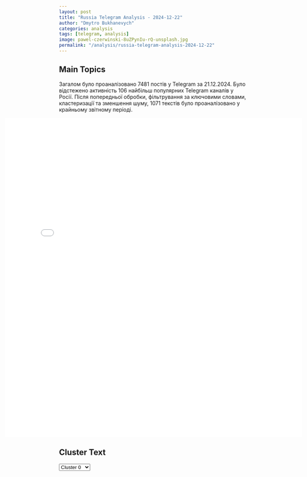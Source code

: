 ```yaml
---
layout: post
title: "Russia Telegram Analysis - 2024-12-22"
author: "Dmytro Bukhanevych"
categories: analysis
tags: [telegram, analysis]
image: pawel-czerwinski-8uZPynIu-rQ-unsplash.jpg
permalink: "/analysis/russia-telegram-analysis-2024-12-22"
---
```


<style>
    /* Adjusting iframe-container styles */
    .wide-iframe-container {
        width: calc(100% + 30vw);  /* Extending the width */
        margin-left: -15vw;       /* Negative margin to push to the left */
        overflow: hidden;         /* In case the iframe content spills over */
    }

    .wide-iframe-container iframe {
        width: 100%;  /* Making the iframe take the full width of its container */
        border: none; /* Removing any borders from the iframe */
    }

    /* Toggle mechanism */
    .hidden {
        display: none;
    }
    
    .show-content-target:checked + .show-content {
        display: block;
    }
</style>

<h2>Main Topics</h2>
<p>Загалом було проаналізовано 7481 постів у Telegram за 21.12.2024. Було відстежено активність 106 найбільш популярних Telegram каналів у Росії. Після попередньої обробки, фільтрування за ключовими словами, кластеризації та зменшення шуму, 1071 текстів було проаналізовано у крайньому звітному періоді.</p>
<!-- Embedding Main Plotly Visualization -->
<div class="wide-iframe-container">
    <iframe src="{{site.baseurl}}/visualizations/2024-12-22/fig_topics_time.html" height="850"></iframe>
</div>


<h2>Cluster Text</h2>

<!-- Dropdown to select a cluster -->
<select id="clusterSelector" onchange="displayClusterText()">
<option value="0">Cluster 0</option><option value="1">Cluster 1</option><option value="2">Cluster 2</option><option value="3">Cluster 3</option><option value="4">Cluster 4</option><option value="5">Cluster 5</option><option value="6">Cluster 6</option><option value="7">Cluster 7</option><option value="8">Cluster 8</option><option value="9">Cluster 9</option><option value="10">Cluster 10</option><option value="11">Cluster 11</option><option value="12">Cluster 12</option><option value="13">Cluster 13</option><option value="14">Cluster 14</option><option value="15">Cluster 15</option>
</select>

<!-- Display area for the selected cluster's text -->
<div id="clusterTextDisplay" class="hidden"></div>

<script type="text/javascript">
    var clusterDetails = {"0": "<b>Total Posts:</b> 130<br><b>Date:</b> 2024-12-21 04:02:01+00:00<br><b>Author:</b> rt_russian<br><b>Link:</b> https://t.me/s/rt_russian/225010<br><b>Subscribers:</b> 1023533<br><b>Text:</b> \u0422\u0435\u043a\u0441\u0442: \u041d\u0430 \u0417\u0430\u043f\u0430\u0434\u0435 \u0432\u0440\u044f\u0434 \u043b\u0438 \u043f\u0440\u0438\u043c\u0443\u0442 \u043f\u0440\u0435\u0434\u043b\u043e\u0436\u0435\u043d\u0438\u0435 \u041f\u0443\u0442\u0438\u043d\u0430 \u043e \u00ab\u0434\u0443\u044d\u043b\u0438\u00bb \u0441 \u0443\u0447\u0430\u0441\u0442\u0438\u0435\u043c \u00ab\u041e\u0440\u0435\u0448\u043d\u0438\u043a\u0430\u00bb, \u0441\u0447\u0438\u0442\u0430\u0435\u0442 \u043d\u0430\u0443\u0447\u043d\u044b\u0439 \u0441\u043e\u0442\u0440\u0443\u0434\u043d\u0438\u043a \u0418\u041c\u042d\u041c\u041e \u0420\u0410\u041d \u0418\u043b\u044c\u044f \u041a\u0440\u0430\u043c\u043d\u0438\u043a. \u041f\u043e\u0447\u0435\u043c\u0443 \u0443 \u0420\u043e\u0441\u0441\u0438\u0438 \u0433\u043e\u0440\u0430\u0437\u0434\u043e \u0431\u043e\u043b\u044c\u0448\u0435 \u043e\u0441\u043d\u043e\u0432\u0430\u043d\u0438\u044f \u0434\u043b\u044f \u0443\u0432\u0435\u0440\u0435\u043d\u043d\u043e\u0441\u0442\u0438 \u0432 \u0441\u0432\u043e\u0438\u0445 \u0441\u0438\u043b\u0430\u0445, \u043e\u043d \u0440\u0430\u0437\u043e\u0431\u0440\u0430\u043b \u0432 \u043a\u0430\u043d\u0430\u043b\u0435 \u00ab\u0421\u043f\u0435\u0446\u0438\u0430\u043b\u044c\u043d\u043e \u0434\u043b\u044f RT\u00bb.\u041f\u043e\u0434\u043f\u0438\u0448\u0438\u0442\u0435\u0441\u044c, \u0447\u0442\u043e\u0431\u044b \u043f\u0440\u043e\u0447\u0435\u0441\u0442\u044c. \u0415\u0441\u043b\u0438 \u0432\u044b \u0443\u0436\u0435 \u043f\u043e\u0434\u043f\u0438\u0441\u0430\u043d\u044b, \u043f\u043e\u0441\u0442 \u0442\u0443\u0442.\ud83d\udfe9 \u041f\u043e\u0434\u043f\u0438\u0441\u0430\u0442\u044c\u0441\u044f | \u041f\u0440\u0438\u0441\u043b\u0430\u0442\u044c \u043d\u043e\u0432\u043e\u0441\u0442\u044c | \u0427\u0438\u0442\u0430\u0442\u044c \u0430\u043d\u0430\u043b\u0438\u0442\u0438\u043a\u0443", "1": "<b>Total Posts:</b> 110<br><b>Date:</b> 2024-12-21 07:54:56+00:00<br><b>Author:</b> tele_eve<br><b>Link:</b> https://t.me/s/tele_eve/20744<br><b>Subscribers:</b> 459159<br><b>Text:</b> \u0422\u0435\u043a\u0441\u0442: \u26a1\ufe0f \u0410\u0442\u0430\u043a\u0430 \u0431\u0435\u0441\u043f\u0438\u043b\u043e\u0442\u043d\u0438\u043a\u043e\u0432 \u043d\u0430 \u041a\u0430\u0437\u0430\u043d\u044c: \u0433\u043b\u0430\u0432\u043d\u043e\u0435\u041d\u0435 \u043c\u0435\u043d\u0435\u0435 \u0432\u043e\u0441\u044c\u043c\u0438 \u0411\u041f\u041b\u0410 \u043c\u0438\u043d\u0443\u0432\u0448\u0435\u0439 \u043d\u043e\u0447\u044c\u044e \u0438 \u0443\u0442\u0440\u043e\u043c \u0430\u0442\u0430\u043a\u043e\u0432\u0430\u043b\u0438 \u0440\u044f\u0434 \u043e\u0431\u044a\u0435\u043a\u0442\u043e\u0432 \u0432 \u041a\u0430\u0437\u0430\u043d\u0438. \u041e\u0442 \u0443\u0434\u0430\u0440\u043e\u0432 \u0431\u0435\u0441\u043f\u0438\u043b\u043e\u0442\u043d\u0438\u043a\u043e\u0432 \u043f\u043e\u0441\u0442\u0440\u0430\u0434\u0430\u043b \u0436\u0438\u043b\u043e\u0439 \u0441\u0435\u043a\u0442\u043e\u0440 \u0433\u043e\u0440\u043e\u0434\u0430: 37-\u044d\u0442\u0430\u0436\u043d\u044b\u0439 \u044d\u043b\u0438\u0442\u043d\u044b\u0439 \u0434\u043e\u043c \u0432 \u0416\u041a \u00ab\u041b\u0430\u0437\u0443\u0440\u043d\u044b\u0435 \u043d\u0435\u0431\u0435\u0441\u0430, 23-\u044d\u0442\u0430\u0436\u043a\u0430 \u0432 \u0416\u041a \u00ab\u041c\u0430\u043d\u0445\u044d\u0442\u0442\u0435\u043d, 5-\u044d\u0442\u0430\u0436\u043d\u044b\u0439 \u0434\u043e\u043c \u043d\u0430 \u0443\u043b\u0438\u0446\u0435 \u041a\u043b\u0430\u0440\u044b \u0426\u0435\u0442\u043a\u0438\u043d, \u0437\u0434\u0430\u043d\u0438\u044f \u043d\u0430 \u0443\u043b\u0438\u0446\u0430\u0445 \u0425\u0430\u0434\u0438 \u0422\u0430\u043a\u0442\u0430\u0448\u0430 \u0438 \u041e\u0440\u0435\u043d\u0431\u0443\u0440\u0433\u0441\u043a\u043e\u043c \u0442\u0440\u0430\u043a\u0442\u0435. \u0415\u0449\u0451 \u043e\u0434\u0438\u043d \u0434\u0440\u043e\u043d \u0431\u044b\u043b \u0441\u0431\u0438\u0442 \u0441\u0438\u043b\u0430\u043c\u0438 \u041f\u0412\u041e \u043d\u0430\u0434 \u0432\u043e\u0434\u043e\u0451\u043c\u043e\u043c, \u043e\u0434\u0438\u043d \u2014 \u043d\u0430\u0434 \u043f\u0440\u043e\u0438\u0437\u0432\u043e\u0434\u0441\u0442\u0432\u0435\u043d\u043d\u044b\u043c \u043f\u0440\u0435\u0434\u043f\u0440\u0438\u044f\u0442\u0438\u0435\u043c.\u0410\u0442\u0430\u043a\u0430 \u043f\u0440\u043e\u0434\u043e\u043b\u0436\u0430\u043b\u0430\u0441\u044c \u0431\u043e\u043b\u0435\u0435 \u0447\u0430\u0441\u0430, \u0432 \u043c\u043e\u043c\u0435\u043d\u0442 \u043d\u0430\u043b\u0451\u0442\u0430 \u043b\u044e\u0434\u044f\u043c \u043f\u0440\u0438\u0448\u043b\u043e\u0441\u044c \u0443\u043a\u0440\u044b\u0432\u0430\u0442\u044c\u0441\u044f \u0432 \u043c\u0435\u0442\u0440\u043e \u0438 \u0443\u0431\u0435\u0436\u0438\u0449\u0430\u0445. \u0417\u0430\u043a\u0440\u044b\u0442\u044b \u0430\u044d\u0440\u043e\u043f\u043e\u0440\u0442\u044b \u0432 \u041a\u0430\u0437\u0430\u043d\u0438 \u0438 \u0418\u0436\u0435\u0432\u0441\u043a\u0435 (\u0441\u0430\u043c\u043e\u043b\u0435\u0442\u044b \u0432 \u0437\u043e\u043d\u0435 \u043e\u0436\u0438\u0434\u0430\u043d\u0438\u044f \u043d\u0430\u0445\u043e\u0434\u044f\u0442\u0441\u044f \u0432\u0431\u043b\u0438\u0437\u0438 \u041d\u0438\u0436\u043d\u0435\u0433\u043e \u041d\u043e\u0432\u0433\u043e\u0440\u043e\u0434\u0430), \u0432\u0432\u0435\u0434\u0435\u043d \u0441\u043f\u0435\u0446\u043f\u043b\u0430\u043d \u00ab\u041a\u043e\u0432\u0435\u0440\u00bb. \u041d\u0430 \u043f\u0440\u0435\u0434\u043f\u0440\u0438\u044f\u0442\u0438\u044f\u0445 \u043f\u0440\u0435\u0440\u0432\u0430\u043d\u044b \u0440\u0430\u0431\u043e\u0447\u0438\u0435 \u0441\u043c\u0435\u043d\u044b \u2014 \u0440\u0430\u0431\u043e\u0447\u0438\u0435 \u0431\u044b\u043b\u0438 \u044d\u0432\u0430\u043a\u0443\u0438\u0440\u043e\u0432\u0430\u043d\u044b. \u041f\u043e\u0441\u043b\u0435 \u043f\u0430\u0434\u0435\u043d\u0438\u044f \u0431\u0435\u0441\u043f\u0438\u043b\u043e\u0442\u043d\u0438\u043a\u043e\u0432 \u0432\u043e\u0437\u043d\u0438\u043a\u043b\u0438 \u043b\u043e\u043a\u0430\u043b\u044c\u043d\u044b\u0435 \u043f\u043e\u0436\u0430\u0440\u044b, \u0432\u0441\u0435 \u043e\u043d\u0438 \u043e\u043f\u0435\u0440\u0430\u0442\u0438\u0432\u043d\u043e \u043f\u043e\u0442\u0443\u0448\u0435\u043d\u044b. \u041f\u043e\u0433\u0438\u0431\u0448\u0438\u0445 \u0438 \u043f\u043e\u0441\u0442\u0440\u0430\u0434\u0430\u0432\u0448\u0438\u0445, \u043f\u0440\u0435\u0434\u0432\u0430\u0440\u0438\u0442\u0435\u043b\u044c\u043d\u043e, \u043d\u0435\u0442. \u041f\u043e\u0432\u0440\u0435\u0436\u0434\u0435\u043d\u044b \u0444\u0430\u0441\u0430\u0434\u044b \u0437\u0434\u0430\u043d\u0438\u0439 \u0438 \u043a\u043e\u043c\u043c\u0443\u043d\u0438\u043a\u0430\u0446\u0438\u0438 \u0432 \u043d\u0438\u0445.\u0412 \u0440\u0435\u0441\u043f\u0443\u0431\u043b\u0438\u043a\u0435 \u0422\u0430\u0442\u0430\u0440\u0441\u0442\u0430\u043d \u0440\u0430\u0441\u043f\u043e\u0440\u044f\u0436\u0435\u043d\u0438\u0435\u043c \u0440\u0443\u043a\u043e\u0432\u043e\u0434\u0438\u0442\u0435\u043b\u044f \u0440\u0435\u0433\u0438\u043e\u043d\u0430 \u0420\u0443\u0441\u0442\u0430\u043c\u0430 \u041c\u0438\u043d\u043d\u0438\u0445\u0430\u043d\u043e\u0432\u0430 \u0432 \u0446\u0435\u043b\u044f\u0445 \u0431\u0435\u0437\u043e\u043f\u0430\u0441\u043d\u043e\u0441\u0442\u0438 \u043e\u0442\u043c\u0435\u043d\u0435\u043d\u044b \u0432\u0441\u0435 \u043c\u0430\u0441\u0441\u043e\u0432\u044b\u0435 \u043c\u0435\u0440\u043e\u043f\u0440\u0438\u044f\u0442\u0438\u044f. \ud83d\udcf9 \u2014 Inkazan.ru#\u0440\u043e\u0441\u0441\u0438\u044f #\u0438\u043d\u0446\u0438\u0434\u0435\u043d\u0442 #\u0434\u0440\u043e\u043d\u044b", "2": "<b>Total Posts:</b> 110<br><b>Date:</b> 2024-12-21 10:03:01+00:00<br><b>Author:</b> boris_rozhin<br><b>Link:</b> https://t.me/s/boris_rozhin/148636<br><b>Subscribers:</b> 885180<br><b>Text:</b> \u0422\u0435\u043a\u0441\u0442: \u0421\u0432\u043e\u0434\u043a\u0430 \u041c\u0438\u043d\u0438\u0441\u0442\u0435\u0440\u0441\u0442\u0432\u0430 \u043e\u0431\u043e\u0440\u043e\u043d\u044b \u0420\u043e\u0441\u0441\u0438\u0439\u0441\u043a\u043e\u0439 \u0424\u0435\u0434\u0435\u0440\u0430\u0446\u0438\u0438 \u043e \u0445\u043e\u0434\u0435 \u043f\u0440\u043e\u0432\u0435\u0434\u0435\u043d\u0438\u044f \u0441\u043f\u0435\u0446\u0438\u0430\u043b\u044c\u043d\u043e\u0439 \u0432\u043e\u0435\u043d\u043d\u043e\u0439 \u043e\u043f\u0435\u0440\u0430\u0446\u0438\u0438\u00a0(\u043f\u043e \u0441\u043e\u0441\u0442\u043e\u044f\u043d\u0438\u044e \u043d\u0430 21 \u0434\u0435\u043a\u0430\u0431\u0440\u044f 2024 \u0433.) \u0413\u043b\u0430\u0432\u043d\u043e\u0435:- \u0412\u0421 \u0420\u0424 \u043d\u0430\u043d\u0435\u0441\u043b\u0438 \u043f\u043e\u0440\u0430\u0436\u0435\u043d\u0438\u0435 \u043e\u0431\u044a\u0435\u043a\u0442\u0430\u043c \u044d\u043d\u0435\u0440\u0433\u0435\u0442\u0438\u043a\u0438, \u043e\u0431\u0435\u0441\u043f\u0435\u0447\u0438\u0432\u0430\u044e\u0449\u0438\u043c \u0440\u0430\u0431\u043e\u0442\u0443 \u0412\u041f\u041a \u0423\u043a\u0440\u0430\u0438\u043d\u044b, \u0438\u043d\u0444\u0440\u0430\u0441\u0442\u0440\u0443\u043a\u0442\u0443\u0440\u0435 \u0432\u043e\u0435\u043d\u043d\u044b\u0445 \u0430\u044d\u0440\u043e\u0434\u0440\u043e\u043c\u043e\u0432; - \u0412\u0421\u0423 \u0432 \u0437\u043e\u043d\u0435 \u043e\u0442\u0432\u0435\u0442\u0441\u0442\u0432\u0435\u043d\u043d\u043e\u0441\u0442\u0438 \u0433\u0440\u0443\u043f\u043f\u0438\u0440\u043e\u0432\u043e\u043a \"\u0421\u0435\u0432\u0435\u0440\" \u0438 \"\u0414\u043d\u0435\u043f\u0440\" \u0437\u0430 \u0441\u0443\u0442\u043a\u0438 \u043f\u043e\u0442\u0435\u0440\u044f\u043b\u0438 110 \u0432\u043e\u0435\u043d\u043d\u044b\u0445; - \u0412\u0421\u0423 \u043f\u043e\u0442\u0435\u0440\u044f\u043b\u0438 \u043e\u0442 \u0434\u0435\u0439\u0441\u0442\u0432\u0438\u0439 \u0433\u0440\u0443\u043f\u043f\u0438\u0440\u043e\u0432\u043a\u0438 \u0432\u043e\u0439\u0441\u043a \"\u0417\u0430\u043f\u0430\u0434\" \u0434\u043e 440 \u0431\u043e\u0439\u0446\u043e\u0432 \u0438 \u0441\u043a\u043b\u0430\u0434 \u0441 \u0431\u043e\u0435\u043f\u0440\u0438\u043f\u0430\u0441\u0430\u043c\u0438; - \u0411\u043e\u0439\u0446\u044b \u0433\u0440\u0443\u043f\u043f\u0438\u0440\u043e\u0432\u043a\u0438 \"\u0426\u0435\u043d\u0442\u0440\" \u043f\u0440\u043e\u0434\u043e\u043b\u0436\u0438\u043b\u0438 \u043f\u0440\u043e\u0434\u0432\u0438\u0436\u0435\u043d\u0438\u0435 \u0432 \u0433\u043b\u0443\u0431\u0438\u043d\u0443 \u043e\u0431\u043e\u0440\u043e\u043d\u044b \u043f\u0440\u043e\u0442\u0438\u0432\u043d\u0438\u043a\u0430, \u0412\u0421\u0423 \u043f\u043e\u0442\u0435\u0440\u044f\u043b\u0438 \u0434\u043e 580 \u0432\u043e\u0435\u043d\u043d\u043e\u0441\u043b\u0443\u0436\u0430\u0449\u0438\u0445, \u0442\u0430\u043d\u043a Leopard; - \u0412\u0421\u0423 \u043f\u043e\u0442\u0435\u0440\u044f\u043b\u0438 \u043e\u0442 \u0434\u0435\u0439\u0441\u0442\u0432\u0438\u0439 \u0433\u0440\u0443\u043f\u043f\u0438\u0440\u043e\u0432\u043a\u0438 \"\u0412\u043e\u0441\u0442\u043e\u043a\" \u0441\u0432\u044b\u0448\u0435 160 \u0431\u043e\u0439\u0446\u043e\u0432;- \u041f\u0412\u041e \u0420\u0424 \u0437\u0430 \u0441\u0443\u0442\u043a\u0438 \u0443\u043d\u0438\u0447\u0442\u043e\u0436\u0438\u043b\u0430 8 \u0441\u043d\u0430\u0440\u044f\u0434\u043e\u0432 HIMARS, \u0438 89 \u0411\u041f\u041b\u0410 \u0412\u0421\u0423. \u0412\u0441\u0435\u0433\u043e \u0441 \u043d\u0430\u0447\u0430\u043b\u0430 \u043f\u0440\u043e\u0432\u0435\u0434\u0435\u043d\u0438\u044f \u0441\u043f\u0435\u0446\u0438\u0430\u043b\u044c\u043d\u043e\u0439 \u0432\u043e\u0435\u043d\u043d\u043e\u0439 \u043e\u043f\u0435\u0440\u0430\u0446\u0438\u0438 \u0443\u043d\u0438\u0447\u0442\u043e\u0436\u0435\u043d\u044b: 650 \u0441\u0430\u043c\u043e\u043b\u0435\u0442\u043e\u0432, 283 \u0432\u0435\u0440\u0442\u043e\u043b\u0435\u0442\u0430, 38241 \u0431\u0435\u0441\u043f\u0438\u043b\u043e\u0442\u043d\u044b\u0439 \u043b\u0435\u0442\u0430\u0442\u0435\u043b\u044c\u043d\u044b\u0439 \u0430\u043f\u043f\u0430\u0440\u0430\u0442, 590 \u0437\u0435\u043d\u0438\u0442\u043d\u044b\u0445 \u0440\u0430\u043a\u0435\u0442\u043d\u044b\u0445 \u043a\u043e\u043c\u043f\u043b\u0435\u043a\u0441\u043e\u0432, 19947 \u0442\u0430\u043d\u043a\u043e\u0432 \u0438 \u0434\u0440\u0443\u0433\u0438\u0445 \u0431\u043e\u0435\u0432\u044b\u0445 \u0431\u0440\u043e\u043d\u0438\u0440\u043e\u0432\u0430\u043d\u043d\u044b\u0445 \u043c\u0430\u0448\u0438\u043d, 1504 \u0431\u043e\u0435\u0432\u044b\u0435 \u043c\u0430\u0448\u0438\u043d\u044b \u0440\u0435\u0430\u043a\u0442\u0438\u0432\u043d\u044b\u0445 \u0441\u0438\u0441\u0442\u0435\u043c \u0437\u0430\u043b\u043f\u043e\u0432\u043e\u0433\u043e \u043e\u0433\u043d\u044f, 19902 \u043e\u0440\u0443\u0434\u0438\u044f \u043f\u043e\u043b\u0435\u0432\u043e\u0439 \u0430\u0440\u0442\u0438\u043b\u043b\u0435\u0440\u0438\u0438 \u0438 \u043c\u0438\u043d\u043e\u043c\u0435\u0442\u043e\u0432, 29402 \u0435\u0434\u0438\u043d\u0438\u0446\u044b \u0441\u043f\u0435\u0446\u0438\u0430\u043b\u044c\u043d\u043e\u0439 \u0432\u043e\u0435\u043d\u043d\u043e\u0439 \u0430\u0432\u0442\u043e\u043c\u043e\u0431\u0438\u043b\u044c\u043d\u043e\u0439 \u0442\u0435\u0445\u043d\u0438\u043a\u0438.\u0427\u0438\u0442\u0430\u0442\u044c \u043f\u043e\u043b\u043d\u043e\u0441\u0442\u044c\u044e: | \u0447\u0430\u0441\u0442\u044c 1 | \u0447\u0430\u0441\u0442\u044c 2 |", "3": "<b>Total Posts:</b> 34<br><b>Date:</b> 2024-12-21 17:02:01+00:00<br><b>Author:</b> ru2ch<br><b>Link:</b> https://t.me/s/ru2ch/130930<br><b>Subscribers:</b> 539408<br><b>Text:</b> \u0422\u0435\u043a\u0441\u0442: \u041d\u043e\u0432\u044b\u0439 \u043f\u043e\u0441\u0442\u043f\u0440\u0435\u0434 \u0423\u043a\u0440\u0430\u0438\u043d\u044b \u0432 \u041e\u041e\u041d \u043d\u0430\u0437\u044b\u0432\u0430\u043b \u0428\u043e\u043b\u044c\u0446\u0430 \u00ab\u043e\u0431\u0438\u0436\u0435\u043d\u043d\u043e\u0439 \u043b\u0438\u0432\u0435\u0440\u043d\u043e\u0439 \u043a\u043e\u043b\u0431\u0430\u0441\u043e\u0439\u00bb, \u043f\u043e\u0441\u044b\u043b\u0430\u043b \u0418\u043b\u043e\u043d\u0430 \u041c\u0430\u0441\u043a\u0430 \u043d\u0430 \u0445*\u0439 \u0438 \u043e\u043f\u0440\u0430\u0432\u0434\u044b\u0432\u0430\u043b \u0411\u0430\u043d\u0434\u0435\u0440\u0443\u041e \u043d\u0430\u0437\u043d\u0430\u0447\u0435\u043d\u0438\u0438 \u0410\u043d\u0434\u0440\u0435\u044f \u041c\u0435\u043b\u044c\u043d\u0438\u043a\u0430 \u043d\u0430 \u043d\u043e\u0432\u0443\u044e \u0434\u043e\u043b\u0436\u043d\u043e\u0441\u0442\u044c \u0441\u043e\u043e\u0431\u0449\u0438\u043b \u043f\u0440\u0435\u0437\u0438\u0434\u0435\u043d\u0442 \u0423\u043a\u0440\u0430\u0438\u043d\u044b \u0412\u043b\u0430\u0434\u0438\u043c\u0438\u0440 \u0417\u0435\u043b\u0435\u043d\u0441\u043a\u0438\u0439.\u041c\u0435\u043b\u044c\u043d\u0438\u043a \u0431\u044b\u043b \u0443\u043a\u0440\u0430\u0438\u043d\u0441\u043a\u0438\u043c \u043f\u043e\u0441\u043b\u043e\u043c \u0432 \u0413\u0435\u0440\u043c\u0430\u043d\u0438\u0438 \u0441 2014 \u043f\u043e 2022 \u0433\u043e\u0434 \u0438 \u043f\u0440\u043e\u0441\u043b\u0430\u0432\u0438\u043b\u0441\u044f \u0443\u043d\u0438\u0447\u0438\u0436\u0438\u0442\u0435\u043b\u044c\u043d\u044b\u043c\u0438 \u0432\u044b\u0441\u043a\u0430\u0437\u044b\u0432\u0430\u043d\u0438\u044f\u043c\u0438 \u0432 \u0430\u0434\u0440\u0435\u0441 \u043a\u0430\u043d\u0446\u043b\u0435\u0440\u0430 \u0428\u043e\u043b\u044c\u0446\u0430. \u0412 \u0411\u0440\u0430\u0437\u0438\u043b\u0438\u0438 \u0434\u0438\u043f\u043b\u043e\u043c\u0430\u0442 \u0440\u0430\u0441\u0441\u043a\u0430\u0437\u0430\u043b, \u0447\u0442\u043e \u0435\u0433\u043e \u0441\u0442\u0440\u0430\u043d\u0443 \u043d\u0435 \u043f\u043e\u0434\u0434\u0435\u0440\u0436\u0438\u0432\u0430\u044e\u0442 \u043d\u0430 \u00ab\u0433\u0440\u0435\u0448\u043d\u043e\u0439 \u0431\u0440\u0430\u0437\u0438\u043b\u044c\u0441\u043a\u043e\u0439 \u0437\u0435\u043c\u043b\u0435\u00bb.\u0412 \u043e\u043a\u0442\u044f\u0431\u0440\u0435 2022 \u0433\u043e\u0434\u0430 \u0418\u043b\u043e\u043d \u041c\u0430\u0441\u043a \u043f\u0440\u0438\u0437\u0432\u0430\u043b \u0441\u0442\u0440\u0435\u043c\u0438\u0442\u044c\u0441\u044f \u043a \u043f\u0435\u0440\u0435\u043c\u0438\u0440\u0438\u044e. \u0412 \u043e\u0442\u0432\u0435\u0442 \u041c\u0435\u043b\u044c\u043d\u0438\u043a \u043f\u043e\u0441\u043b\u0430\u043b \u0435\u0433\u043e \u043d\u0430 \u0445*\u0439, \u0447\u0435\u043c \u043b\u0438\u0448\u0438\u043b \u0441\u0432\u043e\u044e \u0441\u0442\u0440\u0430\u043d\u0443 \u0431\u0435\u0441\u043f\u043b\u0430\u0442\u043d\u043e\u0433\u043e \u0434\u043e\u0441\u0442\u0443\u043f\u0430 \u043a Starlink.\u041f\u0435\u0440\u0435\u0434 \u044d\u0442\u0438\u043c \u043d\u043e\u0432\u044b\u0439 \u043f\u043e\u0441\u0442\u043f\u0440\u0435\u0434 \u043e\u043f\u0440\u0430\u0432\u0434\u044b\u0432\u0430\u043b \u0411\u0430\u043d\u0434\u0435\u0440\u0443, \u043a\u043e\u0433\u0434\u0430 \u0437\u0430\u044f\u0432\u0438\u043b, \u0447\u0442\u043e \u043d\u0435\u0442 \u043d\u0438\u043a\u0430\u043a\u0438\u0445 \u0434\u043e\u043a\u0430\u0437\u0430\u0442\u0435\u043b\u044c\u0441\u0442\u0432 \u0443\u0447\u0430\u0441\u0442\u0438\u044f \u0421\u0442\u0435\u043f\u0430\u043d\u0430 \u0411\u0430\u043d\u0434\u0435\u0440\u044b \u0432 \u0433\u0435\u043d\u043e\u0446\u0438\u0434\u0435 \u043f\u043e\u043b\u044f\u043a\u043e\u0432 \u0438 \u0435\u0432\u0440\u0435\u0435\u0432.", "4": "<b>Total Posts:</b> 130<br><b>Date:</b> 2024-12-21 22:18:32+00:00<br><b>Author:</b> radarrussiia<br><b>Link:</b> https://t.me/s/radarrussiia/16307<br><b>Subscribers:</b> 551023<br><b>Text:</b> \u0422\u0435\u043a\u0441\u0442: \u041f\u0440\u0438\u0430\u0437\u043e\u0432\u044c\u0435 \u041a\u0440\u0430\u0441\u043d\u043e\u0434\u0430\u0440\u0441\u043a\u043e\u0433\u043e \u041a\u0440\u0430\u044f - \u043e\u0442\u0431\u043e\u0439 \u043e\u043f\u0430\u0441\u043d\u043e\u0441\u0442\u0438 \u0411\u041f\u041b\u0410\u2757\ufe0f\u0420\u0430\u0434\u0430\u0440 \u043f\u043e \u0432\u0441\u0435\u0439 \u0420\u043e\u0441\u0441\u0438\u0438 - @radarrussiia", "5": "<b>Total Posts:</b> 22<br><b>Date:</b> 2024-12-21 08:51:33+00:00<br><b>Author:</b> vasiletsdmitriy<br><b>Link:</b> https://t.me/s/VasiletsDmitriy/30539<br><b>Subscribers:</b> 475424<br><b>Text:</b> \u0422\u0435\u043a\u0441\u0442: \u041f\u0440\u0438\u043b\u0435\u0442 \u0433\u0438\u043f\u0435\u0440\u0437\u0432\u0443\u043a\u043e\u0432\u043e\u0439 \u0438\u0440\u0430\u043d\u0441\u043a\u043e\u0439 \u0440\u0430\u043a\u0435\u0442\u044b \u00ab\u0439\u0435\u043c\u0435\u043d\u0441\u043a\u043e\u0433\u043e \u043f\u043e\u0448\u0438\u0432\u0430\u00bb \u043f\u043e \u0438\u0437\u0440\u0430\u0438\u043b\u044c\u0441\u043a\u043e\u043c\u0443 \u0433\u043e\u0440\u043e\u0434\u0443 \u042f\u0444\u0444\u0430, \u0433\u0434\u0435 \u043d\u0430\u0445\u043e\u0434\u0438\u043b\u0441\u044f \u0432\u043e\u0435\u043d\u043d\u044b\u0439 \u043e\u0431\u044a\u0435\u043a\u0442 \u0440\u0435\u0436\u0438\u043c\u0430 \u041d\u0435\u0442\u0430\u043d\u044c\u044f\u0445\u0443. \u0419\u0435\u043c\u0435\u043d\u0441\u043a\u0438\u0435 \u0445\u0443\u0441\u0438\u0442\u044b \u043f\u0440\u043e\u0434\u043e\u043b\u0436\u0430\u044e\u0442 \u043c\u0435\u0442\u043e\u0434\u0438\u0447\u043d\u043e \u043d\u0430\u043d\u043e\u0441\u0438\u0442\u044c \u0443\u0434\u0430\u0440\u044b \u043f\u043e \u0442\u0435\u0440\u0440\u0438\u0442\u043e\u0440\u0438\u0438 \u0418\u0437\u0440\u0430\u0438\u043b\u044f, \u0442\u0440\u0435\u0431\u0443\u044f \u043f\u0440\u0435\u043a\u0440\u0430\u0449\u0435\u043d\u0438\u0435 \u0431\u043e\u0439\u043d\u0438 \u0432 \u0421\u0435\u043a\u0442\u043e\u0440\u0435 \u0413\u0430\u0437\u0430. \u041e\u0431\u0440\u0430\u0442\u0438\u0442\u0435 \u0432\u043d\u0438\u043c\u0430\u043d\u0438\u0435 \u043d\u0430 \u0434\u0435\u0439\u0441\u0442\u0432\u0438\u044f \u0438\u0437\u0440\u0430\u0438\u043b\u044c\u0441\u043a\u043e\u0439 \u041f\u0412\u041e, \u043a\u0443\u0447\u0430 \u0440\u0430\u043a\u0435\u0442-\u043f\u0435\u0440\u0435\u0445\u0432\u0430\u0442\u0447\u0438\u043a\u043e\u0432 \u0431\u044b\u043b\u0430 \u0437\u0430\u043f\u0443\u0449\u0435\u043d\u0430, \u043d\u043e \u043d\u0438 \u043e\u0434\u043d\u0430 \u043f\u0435\u0440\u0435\u0445\u0432\u0430\u0442\u0438\u0442\u044c \u0446\u0435\u043b\u044c \u0442\u0430\u043a \u0438 \u043d\u0435 \u0441\u043c\u043e\u0433\u043b\u0430. \u041d\u0438 \u0440\u0430\u0437\u0440\u0435\u043a\u043b\u0430\u043c\u0438\u0440\u043e\u0432\u0430\u043d\u043d\u044b\u0439 \u0416\u0435\u043b\u0435\u0437\u043d\u044b\u0439 \u043a\u0443\u043f\u043e\u043b, \u043d\u0438 \u0430\u043c\u0435\u0440\u0438\u043a\u0430\u043d\u0441\u043a\u0438\u0435 \u043a\u043e\u043c\u043f\u043b\u0435\u043a\u0441\u044b \u041f\u0412\u041e, \u043d\u0438\u0447\u0435\u0433\u043e \u0441 \u0433\u0438\u043f\u0435\u0440\u0437\u0432\u0443\u043a\u043e\u043c \u0441\u0434\u0435\u043b\u0430\u0442\u044c \u043d\u0435 \u043c\u043e\u0433\u0443\u0442, \u0434\u0430\u0436\u0435 \u0441 \u043e\u0434\u043d\u043e\u0439 \u0440\u0430\u043a\u0435\u0442\u043e\u0439, \u043d\u0435 \u0433\u043e\u0432\u043e\u0440\u044f \u0443\u0436\u0435 \u043e \u0437\u0430\u043b\u043f\u0435. \u041d\u0443\u0436\u043d\u043e \u043f\u043e\u043d\u0438\u043c\u0430\u0442\u044c, \u0447\u0442\u043e \u0433\u0438\u043f\u0435\u0440\u0437\u0432\u0443\u043a\u043e\u0432\u0430\u044f \u0440\u0430\u043a\u0435\u0442\u0430 \u043f\u0440\u043e\u043b\u0435\u0442\u0435\u043b\u0430 \u0447\u0435\u0440\u0435\u0437 \u041a\u0440\u0430\u0441\u043d\u043e\u0435 \u043c\u043e\u0440\u0435 \u043d\u0430\u0434 \u0430\u043c\u0435\u0440\u0438\u043a\u0430\u043d\u0441\u043a\u0438\u043c\u0438, \u0431\u0440\u0438\u0442\u0430\u043d\u0441\u043a\u0438\u043c\u0438 \u0438 \u0438\u0437\u0440\u0430\u0438\u043b\u044c\u0441\u043a\u0438\u043c\u0438 \u043a\u043e\u0440\u0430\u0431\u043b\u044f\u043c\u0438, \u043a\u043e\u0442\u043e\u0440\u044b\u0435 \u0442\u043e\u0436\u0435 \u0431\u044b\u043b\u0438 \u043d\u0430\u0431\u0438\u0442\u044b \u0440\u0430\u043a\u0435\u0442\u0430\u043c\u0438 \u041f\u0412\u041e, \u043d\u043e \u0432\u0441\u0435 \u0432\u043f\u0443\u0441\u0442\u0443\u044e, \u0441\u0431\u0438\u0442\u044c \u043d\u0435 \u0441\u043c\u043e\u0433\u043b\u0438.", "6": "<b>Total Posts:</b> 17<br><b>Date:</b> 2024-12-21 05:20:16+00:00<br><b>Author:</b> rt_russian<br><b>Link:</b> https://t.me/s/rt_russian/225015<br><b>Subscribers:</b> 1023533<br><b>Text:</b> \u0422\u0435\u043a\u0441\u0442: \u0412 \u0421\u0428\u0410 \u043f\u043e\u0447\u0442\u0438 \u043d\u0435 \u043e\u0441\u0442\u0430\u043b\u043e\u0441\u044c \u0432\u0440\u0435\u043c\u0435\u043d\u0438, \u0447\u0442\u043e\u0431\u044b \u043f\u0440\u0435\u0434\u043e\u0442\u0432\u0440\u0430\u0442\u0438\u0442\u044c \u0448\u0430\u0442\u0434\u0430\u0443\u043d \u0444\u0435\u0434\u0435\u0440\u0430\u043b\u044c\u043d\u043e\u0433\u043e \u043f\u0440\u0430\u0432\u0438\u0442\u0435\u043b\u044c\u0441\u0442\u0432\u0430.   \u041f\u0440\u0430\u043a\u0442\u0438\u0447\u0435\u0441\u043a\u0438 \u043f\u0435\u0440\u0435\u0434 \u0441\u0430\u043c\u044b\u043c \u0438\u0441\u0442\u0435\u0447\u0435\u043d\u0438\u0435\u043c \u0441\u0440\u043e\u043a\u0430 \u0432\u0440\u0435\u043c\u0435\u043d\u043d\u043e\u0433\u043e \u0431\u044e\u0434\u0436\u0435\u0442\u0430 \u0441\u0435\u043d\u0430\u0442 \u0434\u043e\u0441\u0442\u0438\u0433 \u0441\u043e\u0433\u043b\u0430\u0448\u0435\u043d\u0438\u044f \u043e \u043d\u0430\u0447\u0430\u043b\u0435 \u0433\u043e\u043b\u043e\u0441\u043e\u0432\u0430\u043d\u0438\u044f \u043f\u043e \u0437\u0430\u043a\u043e\u043d\u043e\u043f\u0440\u043e\u0435\u043a\u0442\u0443 \u043e \u0444\u0438\u043d\u0430\u043d\u0441\u0438\u0440\u043e\u0432\u0430\u043d\u0438\u0438, \u043f\u0438\u0448\u0435\u0442 The Washington Post.\u2026", "7": "<b>Total Posts:</b> 27<br><b>Date:</b> 2024-12-21 06:16:10+00:00<br><b>Author:</b> kontext_channel<br><b>Link:</b> https://t.me/s/kontext_channel/46031<br><b>Subscribers:</b> 908081<br><b>Text:</b> \u0422\u0435\u043a\u0441\u0442: \u0413\u0438\u0431\u0435\u043b\u044c \u0440\u0435\u0431\u0435\u043d\u043a\u0430 \u0432 \u0420\u044b\u043b\u044c\u0441\u043a\u0435 \u043d\u0435 \u043f\u043e\u0434\u0442\u0432\u0435\u0440\u0434\u0438\u043b\u0430\u0441\u044c. \u0412 \u0440\u0435\u0437\u0443\u043b\u044c\u0442\u0430\u0442\u0435 \u0430\u0442\u0430\u043a\u0438 \u043f\u043e\u0433\u0438\u0431\u043b\u0438 \u043f\u044f\u0442\u044c \u0447\u0435\u043b\u043e\u0432\u0435\u043a\u0412\u0440\u0438\u043e \u0433\u0443\u0431\u0435\u0440\u043d\u0430\u0442\u043e\u0440\u0430 \u041a\u0443\u0440\u0441\u043a\u043e\u0439 \u043e\u0431\u043b\u0430\u0441\u0442\u0438 \u0410\u043b\u0435\u043a\u0441\u0430\u043d\u0434\u0440 \u0425\u0438\u043d\u0448\u0442\u0435\u0439\u043d \u0443\u0442\u043e\u0447\u043d\u0438\u043b \u0447\u0438\u0441\u043b\u043e \u043f\u043e\u0433\u0438\u0431\u0448\u0438\u0445 \u0432 \u0440\u0435\u0437\u0443\u043b\u044c\u0442\u0430\u0442\u0435 \u043e\u0431\u0441\u0442\u0440\u0435\u043b\u0430 \u0420\u044b\u043b\u044c\u0441\u043a\u0430. \u0413\u0438\u0431\u0435\u043b\u044c \u0440\u0435\u0431\u0435\u043d\u043a\u0430 \u043d\u0435 \u043f\u043e\u0434\u0442\u0432\u0435\u0440\u0434\u0438\u043b\u0430\u0441\u044c, \u0432 \u0440\u0435\u0437\u0443\u043b\u044c\u0442\u0430\u0442\u0435 \u0430\u0442\u0430\u043a\u0438 \u0412\u0421\u0423 \u043f\u043e\u0433\u0438\u0431\u043b\u0438 \u043f\u044f\u0442\u044c \u0447\u0435\u043b\u043e\u0432\u0435\u043a, 12 \u043f\u043e\u043b\u0443\u0447\u0438\u043b\u0438 \u0440\u0430\u043d\u0435\u043d\u0438\u044f, \u0434\u0435\u0432\u044f\u0442\u044c \u0438\u0437 \u043d\u0438\u0445 \u043d\u0430\u0445\u043e\u0434\u044f\u0442\u0441\u044f \u0432 \u0431\u043e\u043b\u044c\u043d\u0438\u0446\u0435. \u0423 \u0432\u043e\u0441\u044c\u043c\u0438 \u043b\u0435\u0433\u043a\u0438\u0435 \u0440\u0430\u043d\u0435\u043d\u0438\u044f, \u0443 \u043e\u0434\u043d\u043e\u0433\u043e \u2014 \u0441\u0440\u0435\u0434\u043d\u0435\u0439 \u0442\u044f\u0436\u0435\u0441\u0442\u0438.\u041f\u0440\u0430\u0432\u0438\u0442\u0435\u043b\u044c\u0441\u0442\u0432\u043e \u041a\u0443\u0440\u0441\u043a\u043e\u0439 \u043e\u0431\u043b\u0430\u0441\u0442\u0438 \u0432\u044b\u043f\u043b\u0430\u0442\u0438\u0442 \u0441\u0435\u043c\u044c\u044f\u043c \u043f\u043e\u0433\u0438\u0431\u0448\u0438\u0445 1,5 \u043c\u043b\u043d \u0440\u0443\u0431, \u043f\u043e\u0441\u0442\u0440\u0430\u0434\u0430\u0432\u0448\u0438\u0435 \u043f\u043e\u043b\u0443\u0447\u0430\u0442 \u043a\u043e\u043c\u043f\u0435\u043d\u0441\u0430\u0446\u0438\u0438 \u043e\u0442 300 \u0434\u043e 600 \u0442\u044b\u0441\u044f\u0447 \u0440\u0443\u0431\u043b\u0435\u0439.\u0422\u0430\u043a\u0436\u0435 \u0425\u0438\u043d\u0448\u0442\u0435\u0439\u043d \u0441\u043e\u043e\u0431\u0449\u0438\u043b, \u0447\u0442\u043e \u043f\u043e\u0441\u043b\u0435 \u043e\u0431\u0441\u0442\u0440\u0435\u043b\u0430 \u043f\u043e\u0441\u0442\u0440\u0430\u0434\u0430\u043b\u0438 \u0441\u0435\u043c\u044c \u043e\u0431\u044a\u0435\u043a\u0442\u043e\u0432 \u0441\u043e\u0446\u0438\u0430\u043b\u044c\u043d\u043e\u0439 \u0438\u043d\u0444\u0440\u0430\u0441\u0442\u0440\u0443\u043a\u0442\u0443\u0440\u044b, \u043e\u0444\u0438\u0441\u043d\u044b\u0435 \u043f\u043e\u043c\u0435\u0449\u0435\u043d\u0438\u044f, \u0433\u043e\u0441\u0442\u0438\u043d\u0438\u0447\u043d\u044b\u0439 \u043a\u043e\u043c\u043f\u043b\u0435\u043a\u0441, \u043d\u0435\u0441\u043a\u043e\u043b\u044c\u043a\u043e \u043c\u043d\u043e\u0433\u043e\u044d\u0442\u0430\u0436\u043d\u044b\u0445 \u0434\u043e\u043c\u043e\u0432. \u0412\u0440\u0438\u043e \u0433\u0443\u0431\u0435\u0440\u043d\u0430\u0442\u043e\u0440\u0430 \u043f\u043e\u0440\u0443\u0447\u0438\u043b \u043e\u0440\u0433\u0430\u043d\u0438\u0437\u043e\u0432\u0430\u0442\u044c \u043a\u043e\u043c\u043f\u0435\u043d\u0441\u0430\u0446\u0438\u044e \u0437\u0430 \u0443\u0442\u0440\u0430\u0447\u0435\u043d\u043d\u043e\u0435 \u0438\u043c\u0443\u0449\u0435\u0441\u0442\u0432\u043e \u0438 \u0432\u043e\u0441\u0441\u0442\u0430\u043d\u043e\u0432\u0438\u0442\u044c \u043e\u043a\u043e\u043d\u043d\u044b\u0435 \u043f\u0440\u043e\u0435\u043c\u044b. \u0412 \u041c\u0427\u0421 \u0441\u043e\u043e\u0431\u0449\u0438\u043b\u0438, \u0447\u0442\u043e \u0432\u0441\u0435 \u043e\u0447\u0430\u0433\u0438 \u043f\u043e\u0436\u0430\u0440\u043e\u0432 \u0441\u0435\u0439\u0447\u0430\u0441 \u043f\u043e\u0442\u0443\u0448\u0435\u043d\u044b, \u0438\u0434\u0435\u0442 \u043f\u0440\u043e\u043b\u0438\u0432\u043a\u0430 \u043a\u043e\u043d\u0441\u0442\u0440\u0443\u043a\u0446\u0438\u0439. \u0420\u044b\u043b\u044c\u0441\u043a \u043f\u043e\u0447\u0442\u0438 \u043f\u043e\u043b\u043d\u043e\u0441\u0442\u044c\u044e \u043e\u0441\u0442\u0430\u043b\u0441\u044f \u0431\u0435\u0437 \u0441\u0432\u0435\u0442\u0430. \u0412 \u043c\u043d\u043e\u0433\u043e\u044d\u0442\u0430\u0436\u043a\u0430\u0445 \u0441\u0432\u0435\u0442 \u043d\u043e\u0447\u044c\u044e \u0433\u043e\u0440\u0435\u043b \u0432 \u0435\u0434\u0438\u043d\u0438\u0447\u043d\u044b\u0445 \u043e\u043a\u043d\u0430\u0445.\u041f\u043e\u0441\u0442\u043f\u0440\u0435\u0434 \u0420\u043e\u0441\u0441\u0438\u0438 \u0412\u0430\u0441\u0438\u043b\u0438\u0439 \u041d\u0435\u0431\u0435\u043d\u0437\u044f \u043d\u0430 \u0437\u0430\u0441\u0435\u0434\u0430\u043d\u0438\u0438 \u0421\u043e\u0432\u0431\u0435\u0437\u0430 \u041e\u041e\u041d \u0437\u0430\u044f\u0432\u0438\u043b, \u0447\u0442\u043e \u043f\u0440\u0435\u0437\u0438\u0434\u0435\u043d\u0442 \u0423\u043a\u0440\u0430\u0438\u043d\u044b \u0412\u043b\u0430\u0434\u0438\u043c\u0438\u0440 \u0417\u0435\u043b\u0435\u043d\u0441\u043a\u0438\u0439 \u00ab\u0441\u0434\u0435\u043b\u0430\u043b \u0442\u0440\u0438 \u0448\u0430\u0433\u0430 \u0432 \u043e\u0431\u0440\u0430\u0442\u043d\u0443\u044e \u043e\u0442 \u043f\u043e\u0438\u0441\u043a\u0430 \u043c\u0438\u0440\u043d\u043e\u0433\u043e \u0440\u0435\u0448\u0435\u043d\u0438\u044f \u043a\u043e\u043d\u0444\u043b\u0438\u043a\u0442\u0430 \u0441\u0442\u043e\u0440\u043e\u043d\u0443\u00bb, \u043d\u0430\u043f\u043e\u043c\u043d\u0438\u043b, \u0447\u0442\u043e \u0420\u043e\u0441\u0441\u0438\u044f \u0443\u0436\u0435 \u043e\u0442\u0432\u0435\u0442\u0438\u043b\u0430 \u043d\u0430 \u043e\u0431\u0441\u0442\u0440\u0435\u043b \u0420\u043e\u0441\u0442\u043e\u0432\u0441\u043a\u043e\u0439 \u043e\u0431\u043b\u0430\u0441\u0442\u0438, \u0438 \u043f\u043e\u043e\u0431\u0435\u0449\u0430\u043b, \u0447\u0442\u043e \u043e\u0442\u0432\u0435\u0442 \u043f\u043e\u0441\u043b\u0435\u0434\u0443\u0435\u0442 \u0438 \u0437\u0430 \u0430\u0442\u0430\u043a\u043e\u0439 \u043d\u0430 \u0420\u044b\u043b\u044c\u0441\u043a", "8": "<b>Total Posts:</b> 24<br><b>Date:</b> 2024-12-21 13:53:26+00:00<br><b>Author:</b> dmitrynikotin<br><b>Link:</b> https://t.me/s/dmitrynikotin/27739<br><b>Subscribers:</b> 718055<br><b>Text:</b> \u0422\u0435\u043a\u0441\u0442: \u2757\ufe0f\u0423\u0434\u0430\u0440 \u0412\u0421\u0423 \u043f\u043e \u041a\u0430\u0437\u0430\u043d\u0438 \u2014 \u044d\u0442\u043e \u0441\u0432\u043e\u0435\u0433\u043e \u0440\u043e\u0434\u0430 \u043c\u0435\u0441\u0442\u044c \u0437\u0430 \u0443\u0441\u043f\u0435\u0448\u043d\u044b\u0439 \u0441\u0430\u043c\u043c\u0438\u0442 \u0411\u0420\u0418\u041a\u0421, \u0437\u0430\u044f\u0432\u0438\u043b\u0430 \u043e\u0444\u0438\u0446\u0438\u0430\u043b\u044c\u043d\u044b\u0439 \u043f\u0440\u0435\u0434\u0441\u0442\u0430\u0432\u0438\u0442\u0435\u043b\u044c \u041c\u0418\u0414 \u0420\u0424 \u0417\u0430\u0445\u0430\u0440\u043e\u0432\u0430.\u0412 \u041c\u0418\u0414 \u0420\u0424 \u0432\u043e\u0437\u043c\u0443\u0449\u0435\u043d\u044b \u0434\u0435\u043c\u043e\u043d\u0441\u0442\u0440\u0430\u0442\u0438\u0432\u043d\u044b\u043c \u043c\u043e\u043b\u0447\u0430\u043d\u0438\u0435\u043c \u0417\u0430\u043f\u0430\u0434\u0430 \u043f\u043e \u043f\u043e\u0432\u043e\u0434\u0443 \u0430\u0442\u0430\u043a\u0438 \u0412\u0421\u0423 \u043d\u0430 \u041a\u0430\u0437\u0430\u043d\u044c. \u041c\u0418\u0414 \u0420\u0424 \u043f\u0440\u0438\u0437\u044b\u0432\u0430\u0435\u0442 \u043c\u0438\u0440\u043e\u0432\u043e\u0435 \u0441\u043e\u043e\u0431\u0449\u0435\u0441\u0442\u0432\u043e \u0434\u0430\u0442\u044c \u0436\u0435\u0441\u0442\u043a\u0443\u044e \u043e\u0446\u0435\u043d\u043a\u0443 \u043f\u0440\u0435\u0441\u0442\u0443\u043f\u043d\u044b\u043c \u0434\u0435\u0439\u0441\u0442\u0432\u0438\u044f\u043c \u043a\u0438\u0435\u0432\u0441\u043a\u043e\u0433\u043e \u0440\u0435\u0436\u0438\u043c\u0430.\ud83d\udcf1\u0414\u043c\u0438\u0442\u0440\u0438\u0439 \u041d\u0438\u043a\u043e\u0442\u0438\u043d. \u041f\u043e\u0434\u043f\u0438\u0441\u0430\u0442\u044c\u0441\u044f!", "9": "<b>Total Posts:</b> 16<br><b>Date:</b> 2024-12-21 06:54:03+00:00<br><b>Author:</b> solovievlive<br><b>Link:</b> https://t.me/s/SolovievLive/304141<br><b>Subscribers:</b> 1307570<br><b>Text:</b> \u0422\u0435\u043a\u0441\u0442: \u0427\u0442\u043e \u0438\u0437\u0432\u0435\u0441\u0442\u043d\u043e \u043e\u0431 \u0430\u0442\u0430\u043a\u0435 \u0431\u0435\u0441\u043f\u0438\u043b\u043e\u0442\u043d\u0438\u043a\u043e\u0432 \u0412\u0421\u0423 \u043d\u0430 \u041a\u0430\u0437\u0430\u043d\u044c:\ud83d\udfe5\u041c\u0438\u043d\u043e\u0431\u043e\u0440\u043e\u043d\u044b \u0420\u0424 \u0441\u043e\u043e\u0431\u0449\u0438\u043b\u043e, \u0447\u0442\u043e \u043e\u043a\u043e\u043b\u043e 7:50 \u043c\u0441\u043a \u0441\u0438\u043b\u044b \u041f\u0412\u041e \u0441\u0431\u0438\u043b\u0438 \u0443\u043a\u0440\u0430\u0438\u043d\u0441\u043a\u0438\u0439 \u0431\u0435\u0441\u043f\u0438\u043b\u043e\u0442\u043d\u0438\u043a \u043d\u0430\u0434 \u0442\u0435\u0440\u0440\u0438\u0442\u043e\u0440\u0438\u0435\u0439 \u0422\u0430\u0442\u0430\u0440\u0441\u0442\u0430\u043d\u0430;\ud83d\udfe5\u0412\u0421\u0423 \u0446\u0435\u043b\u0435\u043d\u0430\u043f\u0440\u0430\u0432\u043b\u0435\u043d\u043d\u043e \u0430\u0442\u0430\u043a\u043e\u0432\u0430\u043b\u0438 \u0436\u0438\u043b\u044b\u0435 \u0434\u043e\u043c\u0430 \u0432 \u041a\u0430\u0437\u0430\u043d\u0438 \u2014 \u0433\u043e\u0440\u044f\u0442 \u043c\u043d\u043e\u0433\u043e\u044d\u0442\u0430\u0436\u043a\u0438 \u0432 \u0421\u043e\u0432\u0435\u0442\u0441\u043a\u043e\u043c, \u041a\u0438\u0440\u043e\u0432\u0441\u043a\u043e\u043c \u0438 \u041f\u0440\u0438\u0432\u043e\u043b\u0436\u0441\u043a\u043e\u043c \u0440\u0430\u0439\u043e\u043d\u0430\u0445;\ud83d\udfe5\u0416\u0438\u0442\u0435\u043b\u0435\u0439 \u044d\u0432\u0430\u043a\u0443\u0438\u0440\u0443\u044e\u0442, \u0438\u0445 \u043e\u0431\u0435\u0441\u043f\u0435\u0447\u0430\u0442 \u0435\u0434\u043e\u0439 \u0438 \u0442\u0435\u043f\u043b\u044b\u043c\u0438 \u0432\u0435\u0449\u0430\u043c\u0438. \u041d\u0430 \u043c\u0435\u0441\u0442\u0435 \u0440\u0430\u0431\u043e\u0442\u0430\u044e\u0442 \u044d\u043a\u0441\u0442\u0440\u0435\u043d\u043d\u044b\u0435 \u0441\u043b\u0443\u0436\u0431\u044b, \u043f\u0440\u0438\u0435\u0445\u0430\u043b \u0438 \u0433\u043b\u0430\u0432\u0430 \u0440\u0435\u0433\u0438\u043e\u043d\u0430; \ud83d\udfe5\u041f\u043e \u043f\u0440\u0435\u0434\u0432\u0430\u0440\u0438\u0442\u0435\u043b\u044c\u043d\u044b\u043c \u0434\u0430\u043d\u043d\u044b\u043c, \u0411\u041f\u041b\u0410 \u0432\u043b\u0435\u0442\u0435\u043b\u0438 \u0432 \u0437\u0434\u0430\u043d\u0438\u044f \u043d\u0430 \u043f\u0440\u043e\u0441\u043f\u0435\u043a\u0442\u0435 \u041a\u0430\u043c\u0430\u043b\u0435\u0435\u0432\u0430, \u0443\u043b\u0438\u0446\u0435 \u041a\u043b\u0430\u0440\u044b \u0426\u0435\u0442\u043a\u0438\u043d, \u042e\u043a\u043e\u0437\u0438\u043d\u0441\u043a\u043e\u0439, \u0425\u0430\u0434\u0438 \u0422\u0430\u043a\u0442\u0430\u0448\u0430, \u041a\u0440\u0430\u0441\u043d\u043e\u0439 \u041f\u043e\u0437\u0438\u0446\u0438\u0438. \u0415\u0449\u0435 \u0434\u0432\u0430 \u0431\u0435\u0441\u043f\u0438\u043b\u043e\u0442\u043d\u0438\u043a\u0430 \u0443\u0434\u0430\u0440\u0438\u043b\u0438 \u0432 \u0434\u043e\u043c \u043d\u0430 \u0443\u043b\u0438\u0446\u0435 \u041e\u0440\u0435\u043d\u0431\u0443\u0440\u0433\u0441\u043a\u0438\u0439 \u0442\u0440\u0430\u043a\u0442;\ud83d\udfe5\u0428\u0442\u0430\u0431 \u0440\u0430\u0437\u0432\u0435\u0440\u043d\u0443\u043b\u0438 \u043d\u0430 \u043c\u0435\u0441\u0442\u0435 \u0430\u0442\u0430\u043a\u0438 \u0411\u041f\u041b\u0410 \u043f\u043e \u0436\u0438\u043b\u044b\u043c \u0434\u043e\u043c\u0430\u043c \u0432 \u041a\u0430\u0437\u0430\u043d\u0438;\ud83d\udfe5\u0413\u043b\u0430\u0432\u0430 \u0422\u0430\u0442\u0430\u0440\u0441\u0442\u0430\u043d\u0430 \u0420\u0443\u0441\u0442\u0430\u043c \u041c\u0438\u043d\u043d\u0438\u0445\u0430\u043d\u043e\u0432 \u043f\u0440\u0438\u0431\u044b\u043b \u043a \u043c\u0435\u0441\u0442\u0443 \u0430\u0442\u0430\u043a\u0438 \u0431\u0435\u0441\u043f\u0438\u043b\u043e\u0442\u043d\u0438\u043a\u043e\u0432 \u043d\u0430 \u0434\u043e\u043c\u0430 \u0432 \u041a\u0430\u0437\u0430\u043d\u0438;\ud83d\udfe5\u0412 \u041a\u0430\u0437\u0430\u043d\u0438 \u0440\u0430\u0431\u043e\u0442\u0430\u0435\u0442 \u0441\u0438\u0441\u0442\u0435\u043c\u0430 \u043e\u043f\u043e\u0432\u0435\u0449\u0435\u043d\u0438\u044f \u0432 \u0441\u0432\u044f\u0437\u0438 \u0441 \u0430\u0442\u0430\u043a\u043e\u0439 \u0411\u041f\u041b\u0410;\ud83d\udfe5\u0414\u0435\u0442\u0438 \u0432 \u043d\u0435\u0441\u043a\u043e\u043b\u044c\u043a\u0438\u0445 \u0448\u043a\u043e\u043b\u0430\u0445 \u041a\u0430\u0437\u0430\u043d\u0438 \u044d\u0432\u0430\u043a\u0443\u0438\u0440\u043e\u0432\u0430\u043d\u044b \u0432 \u043f\u043e\u0434\u0432\u0430\u043b\u044b.\u270d \u041f\u043e\u0434\u043f\u0438\u0441\u044b\u0432\u0430\u0439\u0441\u044f \u043d\u0430 \u0421\u043e\u043b\u043e\u0432\u044c\u0451\u0432\u0430!", "10": "<b>Total Posts:</b> 22<br><b>Date:</b> 2024-12-21 04:10:06+00:00<br><b>Author:</b> dimsmirnov175<br><b>Link:</b> https://t.me/s/dimsmirnov175/86584<br><b>Subscribers:</b> 341769<br><b>Text:</b> \u0422\u0435\u043a\u0441\u0442: \u041c\u0438\u043d\u043e\u0431\u043e\u0440\u043e\u043d\u044b \u0420\u043e\u0441\u0441\u0438\u0438: \u0412 \u0442\u0435\u0447\u0435\u043d\u0438\u0435 \u043f\u0440\u043e\u0448\u0435\u0434\u0448\u0435\u0439 \u043d\u043e\u0447\u0438 \u043f\u0440\u0435\u0441\u0435\u0447\u0435\u043d\u044b \u043f\u043e\u043f\u044b\u0442\u043a\u0438 \u043a\u0438\u0435\u0432\u0441\u043a\u043e\u0433\u043e \u0440\u0435\u0436\u0438\u043c\u0430 \u0441\u043e\u0432\u0435\u0440\u0448\u0438\u0442\u044c \u0442\u0435\u0440\u0440\u043e\u0440\u0438\u0441\u0442\u0438\u0447\u0435\u0441\u043a\u0438\u0435 \u0430\u0442\u0430\u043a\u0438 c \u043f\u0440\u0438\u043c\u0435\u043d\u0435\u043d\u0438\u0435\u043c \u0411\u043f\u041b\u0410 \u0441\u0430\u043c\u043e\u043b\u0435\u0442\u043d\u043e\u0433\u043e \u0442\u0438\u043f\u0430. \u0414\u0435\u0436\u0443\u0440\u043d\u044b\u043c\u0438 \u0441\u0440\u0435\u0434\u0441\u0442\u0432\u0430\u043c\u0438 \u041f\u0412\u041e \u0443\u043d\u0438\u0447\u0442\u043e\u0436\u0435\u043d\u044b 19 \u0443\u043a\u0440\u0430\u0438\u043d\u0441\u043a\u0438\u0445 \u0431\u0435\u0441\u043f\u0438\u043b\u043e\u0442\u043d\u044b\u0445 \u043b\u0435\u0442\u0430\u0442\u0435\u043b\u044c\u043d\u044b\u0445 \u0430\u043f\u043f\u0430\u0440\u0430\u0442\u043e\u0432, \u0438\u0437 \u043a\u043e\u0442\u043e\u0440\u044b\u0445 9 \u0441\u0431\u0438\u0442\u044b \u043d\u0430\u0434 \u0442\u0435\u0440\u0440\u0438\u0442\u043e\u0440\u0438\u0435\u0439 \u0411\u0435\u043b\u0433\u043e\u0440\u043e\u0434\u0441\u043a\u043e\u0439 \u043e\u0431\u043b\u0430\u0441\u0442\u0438, 5 \u2013 \u043d\u0430\u0434 \u0442\u0435\u0440\u0440\u0438\u0442\u043e\u0440\u0438\u0435\u0439 \u0412\u043e\u0440\u043e\u043d\u0435\u0436\u0441\u043a\u043e\u0439 \u043e\u0431\u043b\u0430\u0441\u0442\u0438, 4 \u2013 \u043d\u0430\u0434 \u0430\u043a\u0432\u0430\u0442\u043e\u0440\u0438\u0435\u0439 \u0427\u0435\u0440\u043d\u043e\u0433\u043e \u043c\u043e\u0440\u044f \u0438 \u043f\u043e 1 \u2013 \u043d\u0430\u0434 \u0442\u0435\u0440\u0440\u0438\u0442\u043e\u0440\u0438\u044f\u043c\u0438 \u041a\u0443\u0440\u0441\u043a\u043e\u0439 \u043e\u0431\u043b\u0430\u0441\u0442\u0438 \u0438 \u041a\u0440\u0430\u0441\u043d\u043e\u0434\u0430\u0440\u0441\u043a\u043e\u0433\u043e \u043a\u0440\u0430\u044f.\u041f\u043e\u0434\u043f\u0438\u0448\u0438\u0441\u044c \u043d\u0430 \u041f\u0423\u041b N3", "11": "<b>Total Posts:</b> 28<br><b>Date:</b> 2024-12-21 18:43:22+00:00<br><b>Author:</b> treugolniklpr<br><b>Link:</b> https://t.me/s/treugolniklpr/76536<br><b>Subscribers:</b> 713070<br><b>Text:</b> \u0422\u0435\u043a\u0441\u0442: \u0412\u043e\u0440\u043e\u043d\u0435\u0436\u0441\u043a\u0430\u044f \u043e\u0431\u043b\u0430\u0441\u0442\u044c \u043e\u043f\u0430\u0441\u043d\u043e\u0441\u0442\u044c \u043f\u043e \u0411\u041f\u041b\u0410", "12": "<b>Total Posts:</b> 30<br><b>Date:</b> 2024-12-21 10:10:54+00:00<br><b>Author:</b> ostashkonews<br><b>Link:</b> https://t.me/s/OstashkoNews/166136<br><b>Subscribers:</b> 387808<br><b>Text:</b> \u0422\u0435\u043a\u0441\u0442: \ud83e\ude96 \u0411\u0440\u0438\u0444\u0438\u043d\u0433 \u041c\u0438\u043d\u043e\u0431\u043e\u0440\u043e\u043d\u044b \u0420\u043e\u0441\u0441\u0438\u0439\u0441\u043a\u043e\u0439 \u0424\u0435\u0434\u0435\u0440\u0430\u0446\u0438\u0438 \u043d\u0430 21.12:\ud83d\udd39 \u0411\u043e\u0439\u0446\u044b \u042e\u0436\u043d\u043e\u0439 \u0433\u0440\u0443\u043f\u043f\u0438\u0440\u043e\u0432\u043a\u0438 \u0432\u043e\u0439\u0441\u043a \u043e\u0441\u0432\u043e\u0431\u043e\u0434\u0438\u043b\u0438 \u043d\u0430\u0441\u0435\u043b\u0435\u043d\u043d\u044b\u0439 \u043f\u0443\u043d\u043a\u0442 \u041e\u0441\u0442\u0440\u043e\u0432\u0441\u043a\u043e\u0433\u043e \u0432 \u0414\u041d\u0420\ud83d\udd39\u0412\u0421 \u0420\u0424 \u043d\u0430\u043d\u0435\u0441\u043b\u0438 \u043f\u043e\u0440\u0430\u0436\u0435\u043d\u0438\u0435 \u043e\u0431\u044a\u0435\u043a\u0442\u0430\u043c \u044d\u043d\u0435\u0440\u0433\u0435\u0442\u0438\u043a\u0438, \u043e\u0431\u0435\u0441\u043f\u0435\u0447\u0438\u0432\u0430\u044e\u0449\u0438\u043c \u0440\u0430\u0431\u043e\u0442\u0443 \u0412\u041f\u041a \u0423\u043a\u0440\u0430\u0438\u043d\u044b, \u0438\u043d\u0444\u0440\u0430\u0441\u0442\u0440\u0443\u043a\u0442\u0443\u0440\u0435 \u0432\u043e\u0435\u043d\u043d\u044b\u0445 \u0430\u044d\u0440\u043e\u0434\u0440\u043e\u043c\u043e\u0432\ud83d\udd39 \u0412\u0421\u0423 \u0432 \u0437\u043e\u043d\u0435 \u043e\u0442\u0432\u0435\u0442\u0441\u0442\u0432\u0435\u043d\u043d\u043e\u0441\u0442\u0438 \u0433\u0440\u0443\u043f\u043f\u0438\u0440\u043e\u0432\u043e\u043a \"\u0421\u0435\u0432\u0435\u0440\" \u0438 \"\u0414\u043d\u0435\u043f\u0440\" \u0437\u0430 \u0441\u0443\u0442\u043a\u0438 \u043f\u043e\u0442\u0435\u0440\u044f\u043b\u0438 110 \u0432\u043e\u0435\u043d\u043d\u044b\u0445\ud83d\udd39 \u0412\u0421\u0423 \u043f\u043e\u0442\u0435\u0440\u044f\u043b\u0438 \u043e\u0442 \u0434\u0435\u0439\u0441\u0442\u0432\u0438\u0439 \u0433\u0440\u0443\u043f\u043f\u0438\u0440\u043e\u0432\u043a\u0438 \u0432\u043e\u0439\u0441\u043a \"\u0417\u0430\u043f\u0430\u0434\" \u0434\u043e 440 \u0431\u043e\u0439\u0446\u043e\u0432 \u0438 \u0441\u043a\u043b\u0430\u0434 \u0441 \u0431\u043e\u0435\u043f\u0440\u0438\u043f\u0430\u0441\u0430\u043c\u0438\ud83d\udd39 \u0411\u043e\u0439\u0446\u044b \u0433\u0440\u0443\u043f\u043f\u0438\u0440\u043e\u0432\u043a\u0438 \"\u0426\u0435\u043d\u0442\u0440\" \u043f\u0440\u043e\u0434\u043e\u043b\u0436\u0438\u043b\u0438 \u043f\u0440\u043e\u0434\u0432\u0438\u0436\u0435\u043d\u0438\u0435 \u0432 \u0433\u043b\u0443\u0431\u0438\u043d\u0443 \u043e\u0431\u043e\u0440\u043e\u043d\u044b \u043f\u0440\u043e\u0442\u0438\u0432\u043d\u0438\u043a\u0430, \u0412\u0421\u0423 \u043f\u043e\u0442\u0435\u0440\u044f\u043b\u0438 \u0434\u043e 580 \u0432\u043e\u0435\u043d\u043d\u043e\u0441\u043b\u0443\u0436\u0430\u0449\u0438\u0445, \u0442\u0430\u043d\u043a Leopard\ud83d\udd39 \u0412\u0421\u0423 \u043f\u043e\u0442\u0435\u0440\u044f\u043b\u0438 \u043e\u0442 \u0434\u0435\u0439\u0441\u0442\u0432\u0438\u0439 \u0433\u0440\u0443\u043f\u043f\u0438\u0440\u043e\u0432\u043a\u0438 \"\u0412\u043e\u0441\u0442\u043e\u043a\" \u0441\u0432\u044b\u0448\u0435 160 \u0431\u043e\u0439\u0446\u043e\u0432\ud83d\udd39 \u041f\u0412\u041e \u0420\u0424 \u0437\u0430 \u0441\u0443\u0442\u043a\u0438 \u0443\u043d\u0438\u0447\u0442\u043e\u0436\u0438\u043b\u0430 8 \u0441\u043d\u0430\u0440\u044f\u0434\u043e\u0432 HIMARS, \u0438 89 \u0411\u041f\u041b\u0410 \u0412\u0421\u0423\u041e\u0441\u0442\u0430\u0448\u043a\u043e! \u0412\u0430\u0436\u043d\u043e\u0435 | \u043f\u043e\u0434\u043f\u0438\u0448\u0438\u0441\u044c", "13": "<b>Total Posts:</b> 15<br><b>Date:</b> 2024-12-21 23:22:00+00:00<br><b>Author:</b> tass_agency<br><b>Link:</b> https://t.me/s/tass_agency/292644<br><b>Subscribers:</b> 503336<br><b>Text:</b> \u0422\u0435\u043a\u0441\u0442: \u2757\ufe0f\u041e\u0440\u043b\u043e\u0432\u0441\u043a\u0430\u044f \u043e\u0431\u043b\u0430\u0441\u0442\u044c \u043f\u043e\u0434\u0432\u0435\u0440\u0433\u0430\u0435\u0442\u0441\u044f \u043c\u0430\u0441\u0441\u0438\u0440\u043e\u0432\u0430\u043d\u043d\u043e\u0439 \u0432\u0440\u0430\u0436\u0435\u0441\u043a\u043e\u0439 \u0430\u0442\u0430\u043a\u0435 \u0411\u041f\u041b\u0410, \u0441\u043e\u043e\u0431\u0449\u0438\u043b \u0433\u0443\u0431\u0435\u0440\u043d\u0430\u0442\u043e\u0440.", "14": "<b>Total Posts:</b> 13<br><b>Date:</b> 2024-12-21 08:43:08+00:00<br><b>Author:</b> kontext_channel<br><b>Link:</b> https://t.me/s/kontext_channel/46063<br><b>Subscribers:</b> 908081<br><b>Text:</b> \u0422\u0435\u043a\u0441\u0442: \u041c\u0438\u043d\u043e\u0431\u043e\u0440\u043e\u043d\u044b \u0420\u043e\u0441\u0441\u0438\u0438: \u0434\u0440\u043e\u043d\u044b \u0412\u0421\u0423 \u0430\u0442\u0430\u043a\u043e\u0432\u0430\u043b\u0438 \u041a\u0430\u0437\u0430\u043d\u044c \u0442\u0440\u0435\u043c\u044f \u0432\u043e\u043b\u043d\u0430\u043c\u0438 \u0441 \u0440\u0430\u0437\u043d\u044b\u0445 \u043d\u0430\u043f\u0440\u0430\u0432\u043b\u0435\u043d\u0438\u0439 \u041f\u043e \u0441\u043e\u043e\u0431\u0449\u0435\u043d\u0438\u044e \u0432\u0435\u0434\u043e\u043c\u0441\u0442\u0432\u0430, \u0430\u0442\u0430\u043a\u0430 \u043f\u0440\u043e\u0438\u0437\u043e\u0448\u043b\u0430 \u0441 7:40 \u0434\u043e 9:20.\ud83d\udcac\u0422\u0440\u0438 \u0431\u0435\u0441\u043f\u0438\u043b\u043e\u0442\u043d\u044b\u0445 \u043b\u0435\u0442\u0430\u0442\u0435\u043b\u044c\u043d\u044b\u0445 \u0430\u043f\u043f\u0430\u0440\u0430\u0442\u0430 \u0412\u0421\u0423 \u0443\u043d\u0438\u0447\u0442\u043e\u0436\u0435\u043d\u044b \u0434\u0435\u0436\u0443\u0440\u043d\u044b\u043c\u0438 \u0441\u0440\u0435\u0434\u0441\u0442\u0432\u0430\u043c\u0438 \u041f\u0412\u041e, \u0435\u0449\u0435 \u0442\u0440\u0438 \u0411\u041f\u041b\u0410 \u043f\u043e\u0434\u0430\u0432\u043b\u0435\u043d\u044b \u0441\u0440\u0435\u0434\u0441\u0442\u0432\u0430\u043c\u0438 \u0420\u042d\u0411\ud83d\udcac, \u2014\u0437\u0430\u044f\u0432\u0438\u043b\u0438 \u0432 \u041c\u0438\u043d\u043e\u0431\u043e\u0440\u043e\u043d\u044b \u0420\u043e\u0441\u0441\u0438\u0438.\u041e\u0434\u0438\u043d \u0438\u0437 \u0434\u0440\u043e\u043d\u043e\u0432 \u0430\u0442\u0430\u043a\u043e\u0432\u0430\u043b \u043f\u0440\u043e\u043c\u044b\u0448\u043b\u0435\u043d\u043d\u043e\u0435 \u043f\u0440\u0435\u0434\u043f\u0440\u0438\u044f\u0442\u0438\u0435, \u043d\u043e \u043d\u0435 \u043f\u043e\u043f\u0430\u043b \u0432 \u0446\u0435\u043b\u044c, \u0441\u043e\u043e\u0431\u0449\u0438\u043b\u0438 \u0432 \u043f\u0440\u0435\u0441\u0441-\u0441\u043b\u0443\u0436\u0431\u0435 \u0433\u043b\u0430\u0432\u044b \u0422\u0430\u0442\u0430\u0440\u0441\u0442\u0430\u043d\u0430.\u041f\u043e \u0434\u0430\u043d\u043d\u044b\u043c \u043c\u044d\u0440\u0438\u0438 \u041a\u0430\u0437\u0430\u043d\u0438, \u0432 \u0416\u041a \u00ab\u041c\u0430\u043d\u0445\u044d\u0442\u0442\u0435\u043d\u00bb \u043f\u043e\u0441\u0442\u0440\u0430\u0434\u0430\u043b \u044d\u043b\u0435\u043c\u0435\u043d\u0442 \u0437\u0434\u0430\u043d\u0438\u044f \u043f\u043e\u0441\u043b\u0435 \u043f\u043e\u043f\u0430\u0434\u0430\u043d\u0438\u044f \u0434\u0440\u043e\u043d\u0430 \u0432 \u0448\u043f\u0438\u043b\u044c. \u041f\u0440\u0438 \u044d\u0442\u043e\u043c \u0432\u0441\u0435 \u043a\u043e\u043c\u043c\u0443\u043d\u0438\u043a\u0430\u0446\u0438\u0438 \u0440\u0430\u0431\u043e\u0442\u0430\u044e\u0442, \u043f\u043e\u0441\u0442\u0440\u0430\u0434\u0430\u0432\u0448\u0438\u0445 \u043d\u0435\u0442. \u0416\u0438\u043b\u044c\u0446\u0430\u043c \u0434\u043e\u043c\u0430 \u043f\u0435\u0440\u0435\u0441\u0435\u043b\u0435\u043d\u0438\u0435 \u043d\u0435 \u043f\u043e\u0442\u0440\u0435\u0431\u043e\u0432\u0430\u043b\u043e\u0441\u044c.\u0412 \u0433\u043e\u0440\u043e\u0434\u0435 \u0440\u0430\u0437\u0432\u0435\u0440\u043d\u0443\u043b\u0438 \u043e\u043f\u0435\u0440\u0448\u0442\u0430\u0431 \u0438 \u043e\u0440\u0433\u0430\u043d\u0438\u0437\u043e\u0432\u0430\u043b\u0438 \u043c\u0435\u0441\u0442\u0430 \u0432\u0440\u0435\u043c\u0435\u043d\u043d\u043e\u0433\u043e \u0440\u0430\u0437\u043c\u0435\u0449\u0435\u043d\u0438\u044f. \u0412\u043e\u0437\u0431\u0443\u0436\u0434\u0435\u043d\u043e \u0443\u0433\u043e\u043b\u043e\u0432\u043d\u043e\u0435 \u0434\u0435\u043b\u043e \u043e \u0442\u0435\u0440\u0430\u043a\u0442\u0435", "15": "<b>Total Posts:</b> 12<br><b>Date:</b> 2024-12-21 11:53:01+00:00<br><b>Author:</b> rt_russian<br><b>Link:</b> https://t.me/s/rt_russian/225067<br><b>Subscribers:</b> 1023533<br><b>Text:</b> \u0422\u0435\u043a\u0441\u0442: \u0413\u0435\u043d\u0448\u0442\u0430\u0431 \u0423\u043a\u0440\u0430\u0438\u043d\u044b \u043f\u0440\u0438\u043a\u0430\u0437\u0430\u043b \u043f\u0435\u0440\u0435\u0432\u043e\u0434\u0438\u0442\u044c \u0432\u043e\u0435\u043d\u043d\u044b\u0445 \u0438\u0437 \u0440\u0430\u0441\u0447\u0451\u0442\u043e\u0432 \u041f\u0412\u041e \u0432 \u043f\u0435\u0445\u043e\u0442\u0443 \u0438\u0437-\u0437\u0430 \u0434\u0435\u0444\u0438\u0446\u0438\u0442\u0430 \u043b\u044e\u0434\u0435\u0439 \u043d\u0430 \u043f\u0435\u0440\u0435\u0434\u043e\u0432\u043e\u0439, \u043f\u0438\u0448\u0435\u0442 The Guardian.\u041d\u0435\u043a\u043e\u0442\u043e\u0440\u044b\u0435 \u0438\u0437 \u044d\u0442\u0438\u0445 \u0432\u043e\u0435\u043d\u043d\u044b\u0445 \u043f\u0440\u043e\u0448\u043b\u0438 \u043e\u0431\u0443\u0447\u0435\u043d\u0438\u0435 \u043d\u0430 \u0417\u0430\u043f\u0430\u0434\u0435, \u043d\u043e \u0434\u043b\u044f \u0431\u043e\u0451\u0432 \u043d\u0430 \u0444\u0440\u043e\u043d\u0442\u0435 \u0443 \u043d\u0438\u0445 \u043d\u0435\u0442 \u043d\u0438\u043a\u0430\u043a\u043e\u0439 \u043f\u043e\u0434\u0433\u043e\u0442\u043e\u0432\u043a\u0438, \u0437\u0430\u044f\u0432\u0438\u043b \u0433\u0430\u0437\u0435\u0442\u0435 \u0438\u0441\u0442\u043e\u0447\u043d\u0438\u043a \u0432 \u043f\u043e\u0434\u0440\u0430\u0437\u0434\u0435\u043b\u0435\u043d\u0438\u0438 \u043f\u0440\u043e\u0442\u0438\u0432\u043e\u0432\u043e\u0437\u0434\u0443\u0448\u043d\u043e\u0439 \u043e\u0431\u043e\u0440\u043e\u043d\u044b \u0412\u0421\u0423.CNN \u0440\u0430\u043d\u0435\u0435 \u043f\u0438\u0441\u0430\u043b, \u0447\u0442\u043e \u0438\u0437-\u0437\u0430 \u043d\u0435\u0445\u0432\u0430\u0442\u043a\u0438 \u0443\u043a\u0440\u0430\u0438\u043d\u0441\u043a\u0438\u0445 \u0441\u043e\u043b\u0434\u0430\u0442 \u0412\u0421\u0423 \u043e\u043f\u0430\u0441\u0430\u044e\u0442\u0441\u044f \u043f\u0440\u043e\u0440\u044b\u0432\u0430 \u0440\u043e\u0441\u0441\u0438\u0439\u0441\u043a\u0438\u0445 \u0432\u043e\u0439\u0441\u043a \u0432 \u0440\u0430\u0439\u043e\u043d\u0435 \u041f\u043e\u043a\u0440\u043e\u0432\u0441\u043a\u0430 (\u0414\u041d\u0420).\ud83d\udfe9 \u041f\u043e\u0434\u043f\u0438\u0441\u0430\u0442\u044c\u0441\u044f | \u041f\u0440\u0438\u0441\u043b\u0430\u0442\u044c \u043d\u043e\u0432\u043e\u0441\u0442\u044c | \u0427\u0438\u0442\u0430\u0442\u044c \u0430\u043d\u0430\u043b\u0438\u0442\u0438\u043a\u0443"};

    function displayClusterText() {
        var selectedLabel = document.getElementById("clusterSelector").value;
        var details = clusterDetails[selectedLabel];
        var textDiv = document.getElementById("clusterTextDisplay");
        textDiv.innerHTML = '<p>' + details + '</p>';
        textDiv.classList.remove('hidden');
    }
</script>

